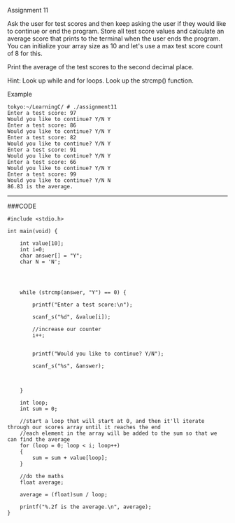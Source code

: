 Assignment 11

Ask the user for test scores and then keep asking the user if they would like to continue or end the program. Store all test score values and calculate an average score that prints to the terminal when the user ends the program. You can initialize your array size as 10 and let's use a max test score count of 8 for this.

Print the average of the test scores to the second decimal place.

Hint: Look up while and for loops. Look up the strcmp() function.

Example

```
tokyo:~/LearningC/ # ./assignment11                                 
Enter a test score: 97
Would you like to continue? Y/N Y
Enter a test score: 86
Would you like to continue? Y/N Y
Enter a test score: 82
Would you like to continue? Y/N Y
Enter a test score: 91
Would you like to continue? Y/N Y
Enter a test score: 66
Would you like to continue? Y/N Y
Enter a test score: 99
Would you like to continue? Y/N N
86.83 is the average.
```

------

###CODE 

```
#include <stdio.h>

int main(void) {
	
	int value[10];
	int i=0;
	char answer[] = "Y";
	char N = 'N';



	
	while (strcmp(answer, "Y") == 0) {
		
		printf("Enter a test score:\n");

		scanf_s("%d", &value[i]);

		//increase our counter
		i++;


		printf("Would you like to continue? Y/N");

		scanf_s("%s", &answer);

		

	}

	int loop;
	int sum = 0;

	//start a loop that will start at 0, and then it'll iterate through our scores array until it reaches the end
	//each element in the array will be added to the sum so that we can find the average
	for (loop = 0; loop < i; loop++)
	{
		sum = sum + value[loop];
	}

	//do the maths
	float average;

	average = (float)sum / loop;

	printf("%.2f is the average.\n", average);
}
```

